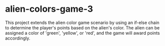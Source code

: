 # alien-colors-game-3
This project extends the alien color game scenario by using an if-else chain to determine the player's points based on the alien's color. The alien can be assigned a color of 'green', 'yellow', or 'red', and the game will award points accordingly.
